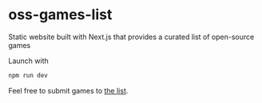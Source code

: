 # oss-games-list
Static website built with Next.js that provides a curated list of open-source games

Launch with
```bash
npm run dev
```

Feel free to submit games to [the list](https://github.com/arthrp/oss-games-list/blob/master/public/games.json).
